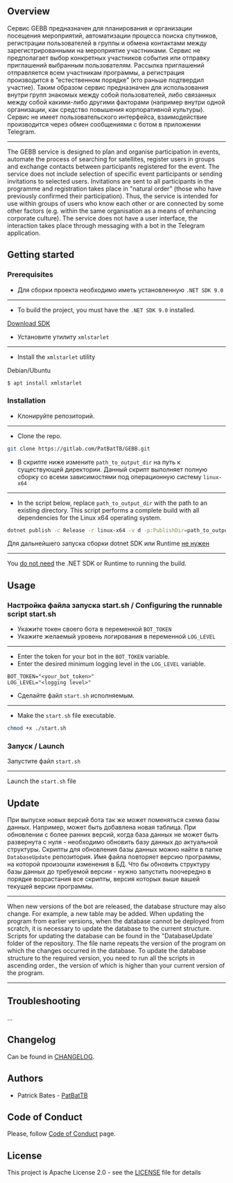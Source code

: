 ## Overview
Сервис GEBB предназначен для планирования и организации посещения мероприятий, автоматизации процесса поиска спутников,
регистрации пользователей в группы и обмена контактами между зарегистрированными на мероприятие участниками.
Сервис не предполагает выбор конкретных участников события или отправку приглашений выбранным пользователям.
Рассылка приглашений отправляется всем участникам программы, а регистрация производится в “естественном порядке”
(кто раньше подтвердил участие).
Таким образом сервис предназначен для использования внутри групп знакомых между собой пользователей,
либо связанных между собой какими-либо другими факторами
(например внутри одной организации, как средство повышения корпоративной культуры).
Сервис не имеет пользовательского интерфейса,
взаимодействие производится через обмен сообщениями с ботом в приложении Telegram.
___
The GEBB service is designed to plan and organise participation in events,
automate the process of searching for satellites,
register users in groups and exchange contacts between participants registered for the event.
The service does not include selection of specific event participants or sending invitations to selected users.
Invitations are sent to all participants in the programme and registration takes place in "natural order"
(those who have previously confirmed their participation).
Thus, the service is intended for use within groups of users who know each other or are connected by some other factors
(e.g. within the same organisation as a means of enhancing corporate culture).
The service does not have a user interface,
the interaction takes place through messaging with a bot in the Telegram application.

## Getting started

### Prerequisites

- Для сборки проекта необходимо иметь установленную `.NET SDK 9.0`
___
- To build the project, you must have the `.NET SDK 9.0` installed.

[Download SDK](https://dotnet.microsoft.com/en-us/download/dotnet/9.0)

- Установите утилиту `xmlstarlet`
___
- Install the `xmlstarlet` utility

Debian/Ubuntu
```bash
$ apt install xmlstarlet
```

### Installation

- Клонируйте репозиторий.
___
- Clone the repo.

```bash
git clone https://gitlab.com/PatBatTB/GEBB.git
```

- В скрипте ниже измените `path_to_output_dir` на путь к существующей директории.
  Данный скрипт выполняет полную сборку со всеми зависимостями под операционную систему `linux-x64`
___
- In the script below, replace `path_to_output_dir` with the path to an existing directory.
  This script performs a complete build with all dependencies for the Linux x64 operating system.

```bash
dotnet publish -c Release -r linux-x64 -v d -p:PublishDir=path_to_output_dir,PublishSingleFile=true
```

Для дальнейшего запуска сборки dotnet SDK или Runtime <ins>не нужен</ins>
___
You <ins>do not need</ins> the .NET SDK or Runtime to running the build.

## Usage

### Настройка файла запуска start.sh / Configuring the runnable script start.sh

- Укажите токен своего бота в переменной `BOT_TOKEN`
- Укажите желаемый уровень логирования в переменной `LOG_LEVEL`
___
- Enter the token for your bot in the `BOT_TOKEN` variable.
- Enter the desired minimum logging level in the `LOG_LEVEL` variable.

```text
BOT_TOKEN="<your_bot_token>"
LOG_LEVEL="<logging level>"
```

- Сделайте файл `start.sh` исполняемым.
___
- Make the `start.sh` file executable.

```bash
chmod +x ./start.sh
```
### Запуск / Launch

Запустите файл `start.sh`
___
Launch the `start.sh` file

## Update
При выпуске новых версий бота так же может поменяться схема базы данных. Например, может быть добавлена новая таблица.
При обновлении с более ранних версий, когда база данных не может быть развернута с нуля - необходимо обновить базу данных до актуальной структуры.
Скрипты для обновления базы данных можно найти в папке `DatabaseUpdate` репозитория.
Имя файла повторяет версию программы, на которой произошли изменения в БД. 
Что бы обновить структуру базы данных до требуемой версии - нужно запустить поочередно в порядке возрастания все скрипты, 
версия которых выше вашей текущей версии программы.
___
When new versions of the bot are released, the database structure may also change. For example, a new table may be added.
When updating the program from earlier versions, when the database cannot be deployed from scratch, it is necessary to update the database to the current structure.
Scripts for updating the database can be found in the "DatabaseUpdate` folder of the repository.
The file name repeats the version of the program on which the changes occurred in the database.
To update the database structure to the required version, you need to run all the scripts in ascending order.,
the version of which is higher than your current version of the program.
___

## Troubleshooting
...

## Changelog
Can be found in [CHANGELOG](CHANGELOG.md).

## Authors
* Patrick Bates - [PatBatTB](https://github.com/PatBatTB)

## Code of Conduct
Please, follow [Code of Conduct](CODE_OF_CONDUCT.md) page.

## License
This project is Apache License 2.0 - see the [LICENSE](LICENSE) file for details
